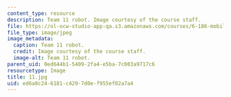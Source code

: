 ```yaml
---
content_type: resource
description: Team 11 robot. Image courtesy of the course staff.
file: https://ol-ocw-studio-app-qa.s3.amazonaws.com/courses/6-186-mobile-autonomous-systems-laboratory-january-iap-2005/ed6a8c246181c4297d0ef955ef02a7a4_11.jpg
file_type: image/jpeg
image_metadata:
  caption: Team 11 robot.
  credit: Image courtesy of the course staff.
  image-alt: Team 11 robot.
parent_uid: 0ed644b1-5409-2fa4-e5ba-7c083a9717c6
resourcetype: Image
title: 11.jpg
uid: ed6a8c24-6181-c429-7d0e-f955ef02a7a4
---
```

